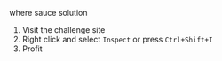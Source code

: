 where sauce solution

1. Visit the challenge site
2. Right click and select `Inspect` or press `Ctrl+Shift+I`
3. Profit